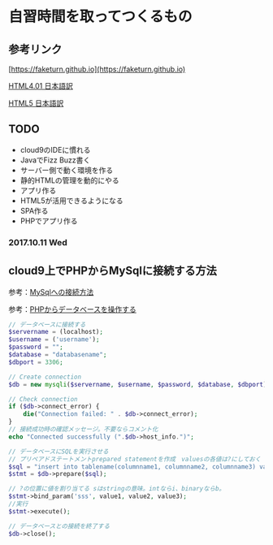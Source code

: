 # 自習時間を取ってつくるもの


## 参考リンク

[https://faketurn.github.io](https://faketurn.github.io)

[HTML4.01 日本語訳](http://www.asahi-net.or.jp/~sd5a-ucd/rec-html401j/cover.html)

[HTML5 日本語訳](https://momdo.github.io/html5/Overview.html)

## TODO

- cloud9のIDEに慣れる
- JavaでFizz Buzz書く
- サーバー側で動く環境を作る
- 静的HTMLの管理を動的にやる
- アプリ作る
- HTML5が活用できるようになる
- SPA作る
- PHPでアプリ作る


### 2017.10.11 Wed

## cloud9上でPHPからMySqlに接続する方法

参考：[MySqlへの接続方法](https://community.c9.io/t/setting-up-mysql/1718/16)

参考：[PHPからデータベースを操作する](https://team-lab.github.io/skillup/1/9.html)

```php
// データベースに接続する
$servername = (localhost);
$username = ('username');
$password = "";
$database = "databasename";
$dbport = 3306;

// Create connection
$db = new mysqli($servername, $username, $password, $database, $dbport);

// Check connection
if ($db->connect_error) {
    die("Connection failed: " . $db->connect_error);
} 
// 接続成功時の確認メッセージ。不要ならコメント化
echo "Connected successfully (".$db->host_info.")";
```

```php
// データベースにSQLを実行させる
// プリペアドステートメントprepared statementを作成　valuesの各値は?にしておく
$sql = "insert into tablename(columnname1, columnname2, columnname3) values (?, ?, ?)";
$stmt = $db->prepare($sql);

// ?の位置に値を割り当てる sはstringの意味。intならi、binaryならb。
$stmt->bind_param('sss', value1, value2, value3);
//実行
$stmt->execute();
```


```php
// データベースとの接続を終了する
$db->close();
```
